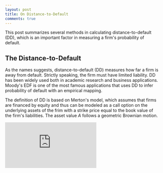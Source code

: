 ```yaml
---
layout: post
title: On Distance-to-Default
comments: true
---
```


This post summarizes several methods in calculating distance-to-default (DD), which is an important factor in measuring a firm's probability of default.

## The Distance-to-Default

As the names suggests, distance-to-default (DD) measures how far a firm is away from default. Strictly speaking, the firm must have limited liability. DD has been widely used both in academic research and business applications. Moody's EDF is one of the most famous applications that uses DD to infer probability of default with an empirical mapping. 

The definition of DD is based on Merton's model, which assumes that firms are financed by equity and thus can be modeled as a call option on the underlying assets of the frim with a strike price equal to the book value of the firm's liabilities. The asset value *A* follows a geometric Brownian motion.

![equation](http://www.sciweavers.org/tex2img.php?eq=%20%5Cfrac%7BdA%7D%7BA%7D%20%3D%20%5Cmu%20dt%2B%20%20%5Csigma%20_%7BA%7D%20dz&bc=White&fc=Black&im=jpg&fs=12&ff=arev&edit=0)

